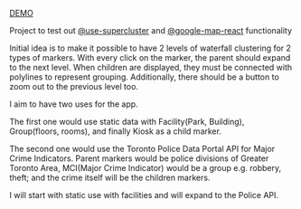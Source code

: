 [DEMO](https://hungryvito.github.io/cluster_test/)

Project to test out [@use-supercluster](https://github.com/leighhalliday/use-supercluster) and [@google-map-react](https://github.com/google-map-react/google-map-react) functionality

Initial idea is to make it possible to have 2 levels of waterfall clustering 
for 2 types of markers. With every click on the marker, the parent should 
expand to the next level. When children are displayed, they must be connected 
with polylines to represent grouping. Additionally, there should be a button 
to zoom out to the previous level too.

I aim to have two uses for the app.

The first one would use static data with Facility(Park, Building), 
Group(floors, rooms), and finally Kiosk as a child marker.

The second one would use the Toronto Police Data Portal API for Major Crime 
Indicators. Parent markers would be police divisions of Greater Toronto Area, 
MCI(Major Crime Indicator) would be a group e.g. robbery, theft; and the 
crime itself will be the children markers.

I will start with static use with facilities and will expand to the Police API.
